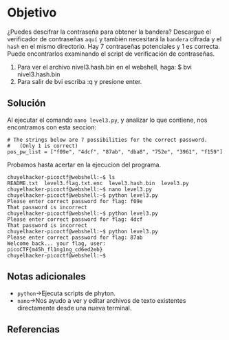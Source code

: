 # Objetivo

¿Puedes descifrar la contraseña para obtener la bandera?
Descargue el verificador de contraseñas `aquí` y también necesitará la `bandera` cifrada y el `hash` en el mismo directorio.
Hay 7 contraseñas potenciales y 1 es correcta. Puede encontrarlos examinando el script de verificación de contraseñas.
1. Para ver el archivo nivel3.hash.bin en el webshell, haga: $ bvi nivel3.hash.bin
2. Para salir de bvi escriba :q y presione enter.
## Solución

Al ejecutar el comando `nano level3.py`, y analizar lo que contiene, nos encontramos con esta seccion:
```
# The strings below are 7 possibilities for the correct password. 
#   (Only 1 is correct)
pos_pw_list = ["f09e", "4dcf", "87ab", "dba8", "752e", "3961", "f159"]
```

Probamos hasta acertar en la ejecucion del programa.
```
chuyelhacker-picoctf@webshell:~$ ls
README.txt  level3.flag.txt.enc  level3.hash.bin  level3.py
chuyelhacker-picoctf@webshell:~$ nano level3.py
chuyelhacker-picoctf@webshell:~$ python level3.py
Please enter correct password for flag: f09e
That password is incorrect
chuyelhacker-picoctf@webshell:~$ python level3.py
Please enter correct password for flag: 4dcf
That password is incorrect
chuyelhacker-picoctf@webshell:~$ python level3.py
Please enter correct password for flag: 87ab
Welcome back... your flag, user:
picoCTF{m45h_fl1ng1ng_cd6ed2eb}
chuyelhacker-picoctf@webshell:~$ 
```
## Notas adicionales

- `python`->Ejecuta scripts de phyton.
- `nano`->Nos ayudo a ver y editar archivos de texto existentes directamente desde una nueva terminal.
## Referencias